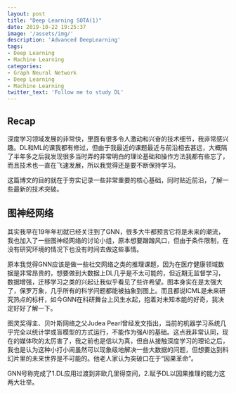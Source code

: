 ```yaml
---
layout: post
title: "Deep Learning SOTA(1)"
date: 2019-10-22 19:25:37
image: '/assets/img/'
description: 'Advanced DeepLearning'
tags:
- Deep Learning
- Machine Learning
categories:
- Graph Neural Network
- Deep Learning
- Machine Learning 
twitter_text: 'Follow me to study DL'
---
```


## Recap

深度学习领域发展的非常快，里面有很多令人激动和兴奋的技术细节，我非常感兴趣。DL和ML的课我都有修过，但由于我最近的课题最近与前沿相去甚远，大概隔了半年多之后我发现很多当时弄的非常明白的理论基础和操作方法我都有些忘了，而且技术也一直在飞速发展，所以我觉得还是要不断保持学习。

这篇博文的目的就在于夯实记录一些非常重要的核心基础，同时贴近前沿，了解一些最新的技术突破。

## 图神经网络

其实我早在19年年初就已经关注到了GNN，很多大牛都预言它将是未来的潮流，我也加入了一些图神经网络的讨论小组，原本想要蹭蹭风口，但由于条件限制，在没有研究环境的情况下也没有时间去做这些事情。

原本我觉得GNN应该是做一些社交网络之类的推理课题，因为在医疗健康领域数据是非常昂贵的，想要做到大数据上DL几乎是不太可能的，但近期无监督学习，数据增强，迁移学习之类的兴起让我似乎看见了些许希望。图本身实在是太强大了，保罗万象，几乎所有的科学问题都能被抽象到图上。而且都说ICML是未来研究热点的标杆，如今GNN在科研舞台上风生水起，抱着对未知本能的好奇，我决定好好了解一下。

图灵奖得主、贝叶斯网络之父Judea Pearl曾经发文指出，当前的机器学习系统几乎完全以统计学或盲模型的方式运行，不能作为强AI的基础。这点我非常认同，现在的媒体吹的太厉害了，我之前也是信以为真，但自从接触深度学习的理论之后，我也是认为这种小打小闹虽然可以现象级地解决一些大数据的问题，但想要达到科幻片里的未来世界是不可能的。他老人家认为突破口在于“因果革命”。

GNN号称完成了1.DL应用过渡到非欧几里得空间，2.赋予DL以因果推理的能力这两大壮举。



